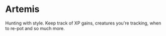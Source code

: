 Artemis
=======

Hunting with style. Keep track of XP gains, creatures you're tracking, when to re-pot and so much more. 
